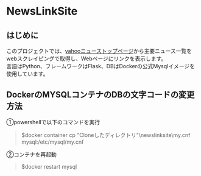 # NewsLinkSite

## はじめに
このプロジェクトでは、[yahooニューストップページ](https://news.yahoo.co.jp/)から主要ニュース一覧をwebスクレイピングで取得し、Webページにリンクを表示します。<br>
言語はPython、フレームワークはFlask、DBはDockerの公式Mysqlイメージを使用しています。<br>

## DockerのMYSQLコンテナのDBの文字コードの変更方法
①powershellで以下のコマンドを実行
>$docker container cp "Cloneしたディレクトリ"\newslinksite\my.cnf mysql:/etc/mysql/my.cnf

②コンテナを再起動
>$docker restart mysql
